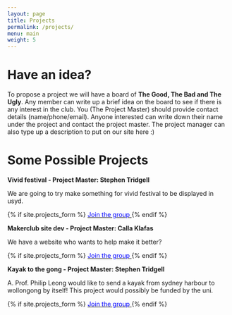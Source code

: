 ```yaml
---
layout: page
title: Projects
permalink: /projects/
menu: main
weight: 5
---
```


Have an idea?
=============

To propose a project we will have a board of <b>The Good, The Bad and The Ugly</b>. Any member can write up a brief idea on the board to see if there is any interest in the club. You (The Project Master) should provide contact details (name/phone/email). Anyone interested can write down their name under the project and contact the project master. The project manager can also type up a description to put on our site here :)

Some Possible Projects
=====================

<b>Vivid festival - Project Master: Stephen Tridgell</b>

We are going to try make something for vivid festival to be displayed in usyd.

{% if site.projects_form %}
<a href="https://{{ site.projects_form }}vivid">
<font color="blue">Join the group</font>
</a>
{% endif %}

<b>Makerclub site dev - Project Master: Calla Klafas</b>

We have a website who wants to help make it better?

{% if site.projects_form %}
<a href="https://{{ site.projects_form }}sitedev">
<font color="blue">Join the group</font>
</a>
{% endif %}

<b>Kayak to the gong - Project Master: Stephen Tridgell</b>

A. Prof. Philip Leong would like to send a kayak from sydney harbour to wollongong by itself! This project would possibly be funded by the uni.

{% if site.projects_form %}
<a href="https://{{ site.projects_form }}kayak">
<font color="blue">Join the group</font>
</a>
{% endif %}


